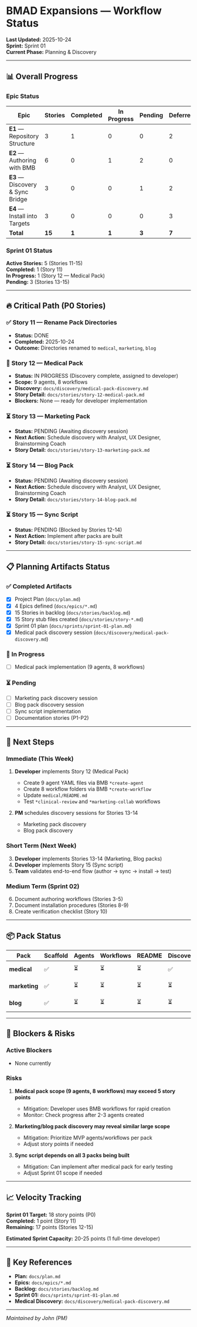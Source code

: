 # BMAD Expansions — Workflow Status

**Last Updated:** 2025-10-24  
**Sprint:** Sprint 01  
**Current Phase:** Planning & Discovery

---

## 📊 Overall Progress

### Epic Status

| Epic | Stories | Completed | In Progress | Pending | Deferred |
|------|---------|-----------|-------------|---------|----------|
| **E1** — Repository Structure | 3 | 1 | 0 | 0 | 2 |
| **E2** — Authoring with BMB | 6 | 0 | 1 | 2 | 0 |
| **E3** — Discovery & Sync Bridge | 3 | 0 | 0 | 1 | 2 |
| **E4** — Install into Targets | 3 | 0 | 0 | 0 | 3 |
| **Total** | **15** | **1** | **1** | **3** | **7** |

### Sprint 01 Status

**Active Stories:** 5 (Stories 11-15)  
**Completed:** 1 (Story 11)  
**In Progress:** 1 (Story 12 — Medical Pack)  
**Pending:** 3 (Stories 13-15)

---

## 🔥 Critical Path (P0 Stories)

### ✅ Story 11 — Rename Pack Directories
- **Status:** DONE
- **Completed:** 2025-10-24
- **Outcome:** Directories renamed to `medical`, `marketing`, `blog`

### 🔄 Story 12 — Medical Pack
- **Status:** IN PROGRESS (Discovery complete, assigned to developer)
- **Scope:** 9 agents, 8 workflows
- **Discovery:** `docs/discovery/medical-pack-discovery.md`
- **Story Detail:** `docs/stories/story-12-medical-pack.md`
- **Blockers:** None — ready for developer implementation

### ⏳ Story 13 — Marketing Pack
- **Status:** PENDING (Awaiting discovery session)
- **Next Action:** Schedule discovery with Analyst, UX Designer, Brainstorming Coach
- **Story Detail:** `docs/stories/story-13-marketing-pack.md`

### ⏳ Story 14 — Blog Pack
- **Status:** PENDING (Awaiting discovery session)
- **Next Action:** Schedule discovery with Analyst, UX Designer, Brainstorming Coach
- **Story Detail:** `docs/stories/story-14-blog-pack.md`

### ⏳ Story 15 — Sync Script
- **Status:** PENDING (Blocked by Stories 12-14)
- **Next Action:** Implement after packs are built
- **Story Detail:** `docs/stories/story-15-sync-script.md`

---

## 📋 Planning Artifacts Status

### ✅ Completed Artifacts

- [x] Project Plan (`docs/plan.md`)
- [x] 4 Epics defined (`docs/epics/*.md`)
- [x] 15 Stories in backlog (`docs/stories/backlog.md`)
- [x] 15 Story stub files created (`docs/stories/story-*.md`)
- [x] Sprint 01 plan (`docs/sprints/sprint-01-plan.md`)
- [x] Medical pack discovery session (`docs/discovery/medical-pack-discovery.md`)

### 🔄 In Progress

- [ ] Medical pack implementation (9 agents, 8 workflows)

### ⏳ Pending

- [ ] Marketing pack discovery session
- [ ] Blog pack discovery session
- [ ] Sync script implementation
- [ ] Documentation stories (P1-P2)

---

## 🎯 Next Steps

### Immediate (This Week)

1. **Developer** implements Story 12 (Medical Pack)
   - Create 9 agent YAML files via BMB `*create-agent`
   - Create 8 workflow folders via BMB `*create-workflow`
   - Update `medical/README.md`
   - Test `*clinical-review` and `*marketing-collab` workflows

2. **PM** schedules discovery sessions for Stories 13-14
   - Marketing pack discovery
   - Blog pack discovery

### Short Term (Next Week)

3. **Developer** implements Stories 13-14 (Marketing, Blog packs)
4. **Developer** implements Story 15 (Sync script)
5. **Team** validates end-to-end flow (author → sync → install → test)

### Medium Term (Sprint 02)

6. Document authoring workflows (Stories 3-5)
7. Document installation procedures (Stories 8-9)
8. Create verification checklist (Story 10)

---

## 📦 Pack Status

| Pack | Scaffold | Agents | Workflows | README | Discovery | Status |
|------|----------|--------|-----------|--------|-----------|--------|
| **medical** | ✅ | ⏳ | ⏳ | ⏳ | ✅ | In Progress |
| **marketing** | ✅ | ⏳ | ⏳ | ⏳ | ⏳ | Pending Discovery |
| **blog** | ✅ | ⏳ | ⏳ | ⏳ | ⏳ | Pending Discovery |

---

## 🚧 Blockers & Risks

### Active Blockers
- None currently

### Risks

1. **Medical pack scope (9 agents, 8 workflows) may exceed 5 story points**
   - Mitigation: Developer uses BMB workflows for rapid creation
   - Monitor: Check progress after 2-3 agents created

2. **Marketing/blog pack discovery may reveal similar large scope**
   - Mitigation: Prioritize MVP agents/workflows per pack
   - Adjust story points if needed

3. **Sync script depends on all 3 packs being built**
   - Mitigation: Can implement after medical pack for early testing
   - Adjust Sprint 01 scope if needed

---

## 📈 Velocity Tracking

**Sprint 01 Target:** 18 story points (P0)  
**Completed:** 1 point (Story 11)  
**Remaining:** 17 points (Stories 12-15)

**Estimated Sprint Capacity:** 20-25 points (1 full-time developer)

---

## 🔗 Key References

- **Plan:** `docs/plan.md`
- **Epics:** `docs/epics/*.md`
- **Backlog:** `docs/stories/backlog.md`
- **Sprint 01:** `docs/sprints/sprint-01-plan.md`
- **Medical Discovery:** `docs/discovery/medical-pack-discovery.md`

---

_Maintained by John (PM)_

